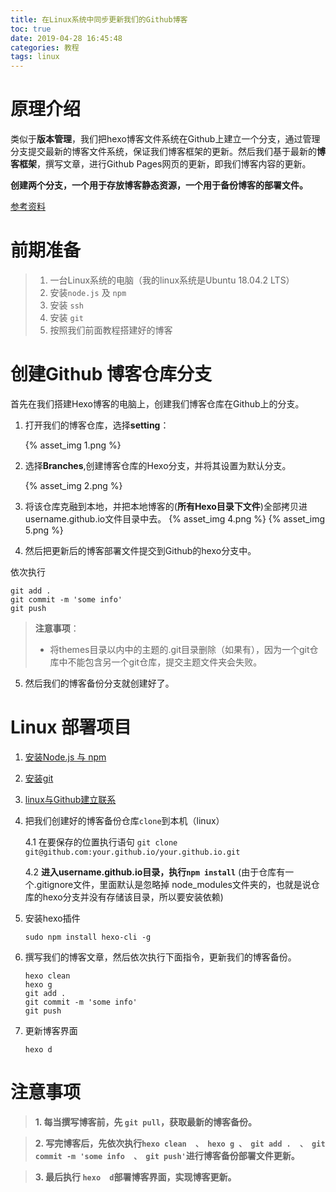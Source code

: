```yaml
---
title: 在Linux系统中同步更新我们的Github博客
toc: true
date: 2019-04-28 16:45:48
categories: 教程
tags: linux
---
```

# 原理介绍
类似于**版本管理**，我们把hexo博客文件系统在Github上建立一个分支，通过管理分支提交最新的博客文件系统，保证我们博客框架的更新。然后我们基于最新的**博客框架**，撰写文章，进行Github Pages网页的更新，即我们博客内容的更新。

**创建两个分支，一个用于存放博客静态资源，一个用于备份博客的部署文件。**

[参考资料](https://www.jianshu.com/p/0b1fccce74e0)

# 前期准备

>1. 一台Linux系统的电脑（我的linux系统是Ubuntu 18.04.2 LTS）
>2. 安装`node.js` 及 `npm`
>3. 安装 `ssh`
>4. 安装 `git`
>5. 按照我们前面教程搭建好的博客

# 创建Github 博客仓库分支

首先在我们搭建Hexo博客的电脑上，创建我们博客仓库在Github上的分支。

1. 打开我们的博客仓库，选择**setting**：

    {% asset_img  1.png %}

2. 选择**Branches**,创建博客仓库的Hexo分支，并将其设置为默认分支。

    {% asset_img  2.png %}

3. 将该仓库克融到本地，并把本地博客的(**所有Hexo目录下文件**)全部拷贝进username.github.io文件目录中去。
{% asset_img  4.png %}
{% asset_img  5.png %}

4. 然后把更新后的博客部署文件提交到Github的hexo分支中。


依次执行
```
git add .
git commit -m 'some info'
git push
```
>**注意事项**：
>* 将themes目录以内中的主题的.git目录删除（如果有），因为一个git仓库中不能包含另一个git仓库，提交主题文件夹会失败。

5. 然后我们的博客备份分支就创建好了。

# Linux 部署项目


1. [安装Node.js 与 npm](https://www.cnblogs.com/xiyuan2016/p/7878304.html)

2. [安装git](https://www.cnblogs.com/lxm20145215----/p/5905765.html)

3. [linux与Github建立联系](https://blog.csdn.net/angus_01/article/details/80118088)

4. 把我们创建好的博客备份仓库`clone`到本机（linux）

    4.1 在要保存的位置执行语句 `git clone git@github.com:your.github.io/your.github.io.git`

    4.2 **进入username.github.io目录，执行`npm install`** (由于仓库有一个.gitignore文件，里面默认是忽略掉 node_modules文件夹的，也就是说仓库的hexo分支并没有存储该目录，所以要安装依赖)

5. 安装hexo插件

    `sudo npm install hexo-cli -g`

6. 撰写我们的博客文章，然后依次执行下面指令，更新我们的博客备份。

    ```
    hexo clean
    hexo g
    git add .
    git commit -m 'some info'
    git push
    ```
7. 更新博客界面

    `hexo d`
    
# 注意事项

>**1. 每当撰写博客前，先 `git pull`，获取最新的博客备份。**

>**2. 写完博客后，先依次执行`hexo clean  、 hexo g 、 git add .  、 git commit -m 'some info  、 git push'`进行博客备份部署文件更新。**

>**3. 最后执行 `hexo  d`部署博客界面，实现博客更新。** 